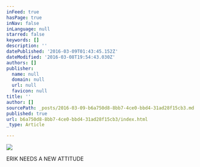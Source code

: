 ```yaml
---
inFeed: true
hasPage: true
inNav: false
inLanguage: null
starred: false
keywords: []
description: ''
datePublished: '2016-03-09T01:43:45.152Z'
dateModified: '2016-03-08T19:54:43.030Z'
authors: []
publisher:
  name: null
  domain: null
  url: null
  favicon: null
title: ''
author: []
sourcePath: _posts/2016-03-09-b6a750d8-8bb7-4ce0-bbd4-31ad28f15cb3.md
published: true
url: b6a750d8-8bb7-4ce0-bbd4-31ad28f15cb3/index.html
_type: Article

---
```

![](https://the-grid-user-content.s3-us-west-2.amazonaws.com/6ba33807-5756-4199-8fe0-fe38956fbb81.jpg)

ERIK NEEDS A NEW ATTITUDE
